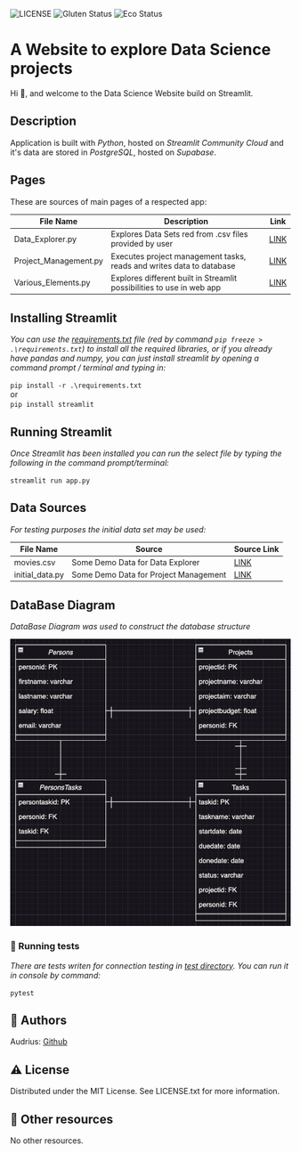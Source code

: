 ![LICENSE](https://img.shields.io/badge/license-MIT-blue.svg?style=flat-square)
![Gluten Status](https://img.shields.io/badge/Gluten-Free-green.svg)
![Eco Status](https://img.shields.io/badge/ECO-Friendly-green.svg)
# A Website to explore Data Science projects

Hi :wave:, and welcome to the Data Science Website build on Streamlit.

## Description
Application is built with *Python*, hosted on *Streamlit Community Cloud* and it's data are 
stored in *PostgreSQL*, hosted on _Supabase_.

## Pages
These are sources of main pages of a respected app:

| File Name             | Description                                                            | Link                                    |
|-----------------------|------------------------------------------------------------------------|-----------------------------------------|
| Data_Explorer.py      | Explores Data Sets red from .csv files provided by user                | [LINK](./pages/1_Data_Explorer.py)      |
| Project_Management.py | Executes project management tasks, reads and writes data to database   | [LINK](./pages/2_Project_management.py) |
| Various_Elements.py   | Explores different built in Streamlit possibilities to use in web app  | [LINK](./pages/4_Various_Elements.py)   |

## Installing Streamlit

_You can use the [requirements.txt](requirements.txt) file (red by command `pip freeze > .\requirements.txt`) to install all the required libraries, 
or if you already have pandas and numpy, you can just install streamlit by opening 
a command prompt / terminal and typing in:_

`pip install -r .\requirements.txt`<br>
or<br>
`pip install streamlit`

## Running Streamlit

_Once Streamlit has been installed you can run the select file by typing the following in the command prompt/terminal:_

`streamlit run app.py`

## Data Sources
_For testing purposes the initial data set may be used:_

| File Name       | Source                                | Source Link                   |
|-----------------|---------------------------------------|-------------------------------|
| movies.csv      | Some Demo Data for Data Explorer      | [LINK](./data/movies.csv)     |
| initial_data.py | Some Demo Data for Project Management | [LINK](./src/initial_data.py) |
## DataBase Diagram
_DataBase Diagram was used to construct the database structure_

![DataBase Diagram](./data/tb_diagram.png)
<br>
### 🧪 Running tests

_There are tests writen for connection testing in [test directory](./data/test_conn.py). You can run it in console by command:_

`pytest`

## 🎅 Authors

Audrius: [Github](https://github.com/audrbar)

## ⚠️ License

Distributed under the MIT License. See LICENSE.txt for more information.

## 🔗 Other resources

No other resources.